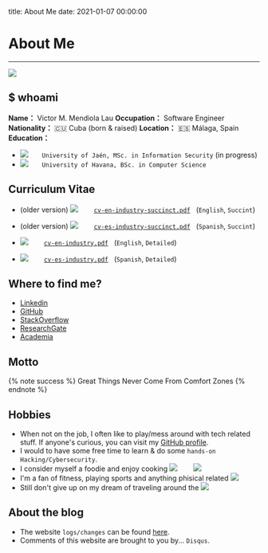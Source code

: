 title: About Me
date: 2021-01-07 00:00:00

# About Me

----

![](/assets/images/about-me/havana-skyline.jpg)

## $ whoami

**Name：** Victor M. Mendiola Lau
**Occupation：** Software Engineer
**Nationality：** 🇨🇺 Cuba (born & raised)
**Location：** 🇪🇸 Málaga, Spain
**Education：**
- [<img class="uni-shield-icon" src="/assets/images/about-me/uja-logo-01.gif">](https://www.ujaen.es/) &nbsp;&nbsp;&nbsp;&nbsp;&nbsp; `University of Jaén, MSc. in Information Security` (in progress)
- [<img class="uni-shield-icon" src="/assets/images/about-me/uh-logo-01.gif">](http://www.uh.cu/) &nbsp;&nbsp;&nbsp;&nbsp;&nbsp; `University of Havana, BSc. in Computer Science`

## Curriculum Vitae
- (older version) [<img class="cv-pdf-icon" src="/assets/images/shared/pdf.png">](https://github.com/ryuzakyl/curriculum-vitae/releases/download/1.0.6/cv-en-industry-succinct.pdf) &nbsp;&nbsp;&nbsp;&nbsp;&nbsp;&nbsp; [`cv-en-industry-succinct.pdf`](https://github.com/ryuzakyl/curriculum-vitae/releases/download/1.0.6/cv-en-industry-succinct.pdf) &nbsp; (`English`, `Succint`)
- (older version) [<img class="cv-pdf-icon" src="/assets/images/shared/pdf.png">](https://github.com/ryuzakyl/curriculum-vitae/releases/download/1.0.6/cv-es-industry-succinct.pdf) &nbsp;&nbsp;&nbsp;&nbsp;&nbsp;&nbsp; [`cv-es-industry-succinct.pdf`](https://github.com/ryuzakyl/curriculum-vitae/releases/download/1.0.6/cv-es-industry-succinct.pdf) &nbsp; (`Spanish`, `Succint`)


- [<img class="cv-pdf-icon" src="/assets/images/shared/pdf.png">](https://github.com/ryuzakyl/curriculum-vitae/releases/download/1.0.6/cv-en-industry.pdf) &nbsp;&nbsp;&nbsp;&nbsp;&nbsp;&nbsp; [`cv-en-industry.pdf`](https://github.com/ryuzakyl/curriculum-vitae/releases/download/1.0.7/cv-en-industry.pdf) &nbsp; (`English`, `Detailed`)
- [<img class="cv-pdf-icon" src="/assets/images/shared/pdf.png">](https://github.com/ryuzakyl/curriculum-vitae/releases/download/1.0.6/cv-es-industry.pdf) &nbsp;&nbsp;&nbsp;&nbsp;&nbsp;&nbsp; [`cv-es-industry.pdf`](https://github.com/ryuzakyl/curriculum-vitae/releases/download/1.0.7/cv-es-industry.pdf) &nbsp; (`Spanish`, `Detailed`)

## Where to find me?

- [Linkedin](https://www.linkedin.com/in/victormendiolalau/)
- [GitHub](https://github.com/ryuzakyl/)
- [StackOverflow](https://stackoverflow.com/users/2766396/ryuzakyl)
- [ResearchGate](https://www.researchgate.net/profile/Victor_Mendiola-Lau)
- [Academia](https://independent.academia.edu/VictorMendiolaLau)

## Motto

{% note success %}
    Great Things Never Come From Comfort Zones
{% endnote %}


## Hobbies

- When not on the job, I often like to play/mess around with tech related stuff.  If anyone's curious, you can visit my [GitHub profile](https://github.com/ryuzakyl).
- I would <span class="with-love" id="animate"><i class="fa fa-heart"></i></span> to have some free time to learn & do some `hands-on Hacking/Cybersecurity`.
- I consider myself a foodie and enjoy cooking [<img class="gh-md-emoji-icon" src="https://github.githubassets.com/images/icons/emoji/unicode/1f372.png">](#) &nbsp;&nbsp;&nbsp;&nbsp;&nbsp;&nbsp; [<img class="gh-md-emoji-icon" src="https://github.githubassets.com/images/icons/emoji/unicode/1f963.png">](#)
- I'm a fan of fitness, playing sports and anything phisical related [<img class="gh-md-emoji-icon" src="https://github.githubassets.com/images/icons/emoji/unicode/1f3cb.png">](#)
- Still don't give up on my dream of traveling around the [<img class="gh-md-emoji-icon" src="https://github.githubassets.com/images/icons/emoji/unicode/1f30e.png">](#)


## About the blog

- The website `logs/changes` can be found [here](https://ryuzakyl.github.io/2016/09/03/blog-logfile/).
- Comments of this website are brought to you by... `Disqus`.

<script
    src="https://cdnjs.cloudflare.com/ajax/libs/jquery/3.5.0/jquery.min.js"
    integrity="sha256-xNzN2a4ltkB44Mc/Jz3pT4iU1cmeR0FkXs4pru/JxaQ="
    crossorigin="anonymous"
></script>

<div id="yiyan"></div>

<script>
    jQuery
    .ajax({ url: "https://v1.hitokoto.cn/" })
    .done(function(content, err) {
        console.log("content::", content, "err::", err);
        if (err === "success") {
        var result = "";
        content = JSON.parse(content);
        result = content.hitokoto + "&nbsp;--" + content.from;
        console.log("=result=>>", result);
        result = content.hitokoto + "&nbsp;--" + content.from;
        jQuery("#yiyan").html(result);
        }
    });
</script>
